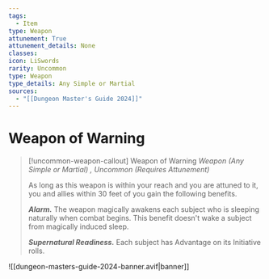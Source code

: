 ```yaml
---
tags:
  - Item
type: Weapon
attunement: True
attunement_details: None
classes:
icon: LiSwords
rarity: Uncommon
type: Weapon
type_details: Any Simple or Martial
sources: 
  - "[[Dungeon Master's Guide 2024]]"
---
```

# Weapon of Warning
>[!uncommon-weapon-callout] Weapon of Warning
>_Weapon (Any Simple or Martial) , Uncommon (Requires Attunement)_
>
>As long as this weapon is within your reach and you are attuned to it, you and allies within 30 feet of you gain the following benefits.
>
>**_Alarm._** The weapon magically awakens each subject who is sleeping naturally when combat begins. This benefit doesn't wake a subject from magically induced sleep.
>
>**_Supernatural Readiness._** Each subject has Advantage on its Initiative rolls.
>


![[dungeon-masters-guide-2024-banner.avif|banner]]
